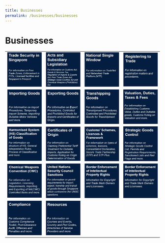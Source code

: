 ```yaml
---
title: Businesses
permalink: /businesses/businesses
---
```

# Businesses 


|  |   |   |   |
|---|---|---|---|
| [![](/images/businesses-overview/Picture7.jpg)](/businesses/trade-security-in-singapore/) | [![](/images/businesses-overview/Picture8.jpg)](/businesses/acts-and-subsidiary-legislation/overview) |[![](/images/businesses-overview/Picture9.jpg)](/businesses/national-single-window/overview) |[![](/images/B1.jpg)](/businesses/registration-matters/overview)  |
| [![](/images/B2.jpg)](/businesses/importing-goods/overview)  | [![](/images/B3.jpg)](/businesses/exporting-goods/overview)|  [![](/images/B4.jpg)](/businesses/transhipping-goods/quick-guide-on-transhipping-goods) | [![](/images/B5.jpg)](/businesses/valuation-duties-taxes-fees/overview) |
| [![](/images/B6.jpg)](/businesses/harmonised-system-classification-of-goods/understanding-hs-classification) | [![](/images/B7.jpg)](/businesses/certificates-of-origin/overview)  | [![](/images/B8.jpg)](/businesses/customs-schemes-licences-framework/overview)  |  [![](/images/B9.jpg)](/businesses/strategic-goods-control/overview) |
| [![](/images/B10.jpg)](/businesses/chemical-weapons-convention/introduction)  | [![](/images/B11.jpg)](/businesses/united-nations-security-council-sanctions/)  |  [![](/images/B12.jpg)](/businesses/border-enforcement-of-intellectual-property-rights/quick-guide-for-copyright-and-trade-mark-owners-and-licensees) | [![](/images/B12.jpg)](/businesses/border-enforcement-of-intellectual-property-rights/quick-guide-for-copyright-and-trade-mark-owners-and-licensees) |
| [![](/images/B13.jpg)](/businesses/compliance/overview) |[![](/images/B14.jpg)](/businesses/business-resources/country-and-port-codes) |
